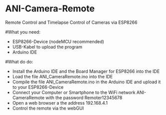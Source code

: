 # ANI-Camera-Remote
Remote Control and Timelapse Control of Cameras via ESP8266

#What you need:
- ESP8266-Device (nodeMCU recommended)
- USB-Kabel to upload the program
- Arduino IDE

#What do do:
- Install the Arduino IDE and the Board Manager for ESP8266 into the IDE
- Load the file ANI_CameraRemote.ino into the IDE
- Compile the file ANI_CameraRemote.ino in the Arduino IDE and upload it to your ESP8266-Device
- Connect your Computer or Smartphone to the WiFi network ANI-CameraRemote with the password Remoter12345678
- Open a web browser a the address 192.168.4.1
- Control the remote via the webGUI

